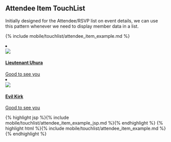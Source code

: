 <h2 class="section-subtitle">Attendee Item TouchList</h2>
<p> Initially designed for the Attendee/RSVP list on event details, 
	we can use this pattern whenever we need to display member data in a list.
</p>

{% include mobile/touchlist/attendee_item_example.md %}
		<li class="touchList-item--attendee">
			<div class="ff-box">
		         <div class="ff-box-flex">
		             <a href="${member_url}" class="figureset j-btn touchList-item--attendee-figureset">
		                 <div class="figureset-figure avatar-m pin-top">
		                   <img src="assets/img/uhura.jpg" />
		                 </div>
		                 <div class="figureset-description">
		                     <h4 class="touchList-item--attendee-label">
		                        Lieutenant Uhura
		                     </h4>
		                 </div>
		             </a>
		         </div>
		         <div class="ff-box-fix touchList-item--attendee-secondary-actions">
		           <a class="button small niceToSeeYou primary" data-memberId="${attendee.member.id}" href="#">
		               <span>Good to see you</span>
		           </a>
		         </div>
		     </div>
		</li>
		<li class="touchList-item--attendee">
			<div class="ff-box">
				<div class="ff-box-flex">
					<a href="${member_url}" class="figureset j-btn touchList-item--attendee-figureset">
						<div class="figureset-figure avatar-m pin-top">
							<img src="assets/img/kirk2.jpg" />
						</div>
						<div class="figureset-description">
							<h4 class="touchList-item--attendee-label">
								Evil Kirk
							</h4>
						</div>
					</a>
				</div>
				<div class="ff-box-fix touchList-item--attendee-secondary-actions">
					<a class="button small niceToSeeYou primary" data-memberId="${attendee.member.id}" href="#">
						<span>Good to see you</span>
					</a>
				</div>
			</div>
		</li>
	<!-- leaving extra els out of the example, these tags close it off -->
	</ul>
</div>

<div class="j-code">
	{% highlight jsp %}{% include mobile/touchlist/attendee_item_example_jsp.md %}{% endhighlight %}
	{% highlight html %}{% include mobile/touchlist/attendee_item_example.md %}
	</ul>
</div> 
{% endhighlight %}

</div>